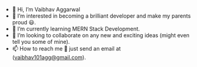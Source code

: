 - 👋 Hi, I’m Vaibhav Aggarwal
- 👀 I’m interested in becoming a brilliant developer and make my parents proud 😃.
- 🌱 I’m currently learning MERN Stack Development.
- 💞️ I’m looking to collaborate on any new and exciting ideas (might even tell you some of mine).
- 📫 How to reach me 🤔 just send an email at (vaibhav101agg@gmail.com).

<!---
Vaibhav-2005/Vaibhav-2005 is a ✨ special ✨ repository because its `README.md` (this file) appears on your GitHub profile.
You can click the Preview link to take a look at your changes.
--->
